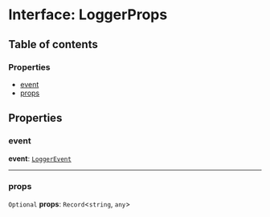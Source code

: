 # Interface: LoggerProps

## Table of contents

### Properties

* [event](/auto-docs/core/interfaces/LoggerProps.md#event)
* [props](/auto-docs/core/interfaces/LoggerProps.md#props)

## Properties

### event

**event**: [`LoggerEvent`](/auto-docs/core/enums/LoggerEvent.md)

***

### props

`Optional` **props**: `Record`<`string`, `any`>
